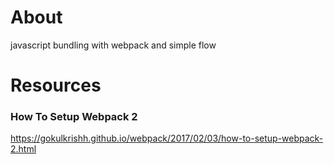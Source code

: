 # About
javascript bundling with webpack and simple flow

# Resources
### How To Setup Webpack 2
https://gokulkrishh.github.io/webpack/2017/02/03/how-to-setup-webpack-2.html